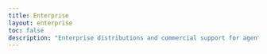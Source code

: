 ```yaml
---
title: Enterprise
layout: enterprise
toc: false
description: "Enterprise distributions and commercial support for agentgateway"
---
```

